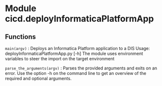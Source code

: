 Module cicd.deployInformaticaPlatformApp
========================================

Functions
---------

    
`main(argv)`
:   Deploys an Informatica Platform application to a DIS
    Usage: deployInformaticaPlatformApp.py [-h]
    The module uses environment variables to steer the import on the target environment

    
`parse_the_arguments(argv)`
:   Parses the provided arguments and exits on an error.
    Use the option -h on the command line to get an overview of the required and optional arguments.